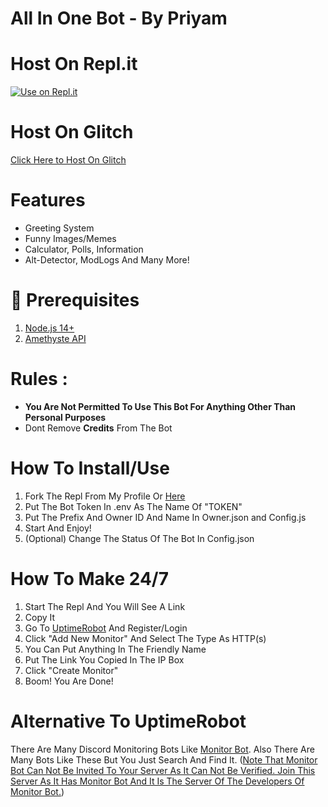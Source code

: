 # All In One Bot - By Priyam

# Host On Repl.it
[![Use on Repl.it](https://repl.it/badge/github/priyam1234-spec/All-In-One-Bot)](https://repl.it/github/priyam1234-spec/All-In-One-Bot)
# Host On Glitch 
[Click Here to Host On Glitch](https://glitch.com/edit/#!/import/git?url=https://github.com/priyam1234-spec/All-In-One-Bot)

# Features

- Greeting System
- Funny Images/Memes
- Calculator, Polls, Information
- Alt-Detector, ModLogs And Many More!

# 🚧 Prerequisites
1. [Node.js 14+](https://nodejs.org/en/download/)
2. [Amethyste API](https://api.amethyste.moe/dashboard)

# Rules : 
- **You Are Not Permitted To Use This Bot For Anything Other Than Personal  Purposes**
- Dont Remove **Credits** From The Bot
# How To Install/Use
1. Fork The Repl From My Profile Or [Here](https://replit.com/@MrPriyamYT/All-In-One-Bot-By-Priyam?v=1)
2. Put The Bot Token In .env As The Name Of "TOKEN"
3. Put The Prefix And Owner ID And Name In Owner.json and Config.js
4. Start And Enjoy!
5. (Optional) Change The Status Of The Bot In Config.json
# How To Make 24/7
1. Start The Repl And You Will See A Link
2. Copy It
3. Go To [UptimeRobot](https://uptimerobot.com) And Register/Login
4. Click "Add New Monitor" And Select The Type As HTTP(s)
5. You Can Put Anything In The Friendly Name
6. Put The Link You Copied In The IP Box
7. Click "Create Monitor"
8. Boom! You Are Done!
# Alternative To UptimeRobot
There Are Many Discord Monitoring Bots Like [Monitor Bot](https://top.gg/bot/863456804679974927). Also There Are Many Bots Like These But You Just Search And Find It. ([Note That Monitor Bot Can Not Be Invited To Your Server As It Can Not Be Verified. Join This Server As It Has Monitor Bot And It Is The Server Of The Developers Of Monitor Bot.](https://discord.gg/ckhk8qrZsR))
   
